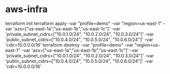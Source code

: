 # aws-infra
terraform init
terraform apply -var "profile=demo" -var "region=us-east-1" -var 'azs=["us-east-1a","us-east-1b","us-east-1c"]' -var 'private_subnet_cidrs=["10.0.1.0/24", "10.0.2.0/24", "10.0.3.0/24"]' -var 'public_subnet_cidrs=["10.0.4.0/24", "10.0.5.0/24", "10.0.6.0/24"]' -var 'cdir=10.0.0.0/16'
terraform destroy -var "profile=demo" -var "region=us-east-1" -var 'azs=["us-east-1a","us-east-1b","us-east-1c"]' -var 'private_subnet_cidrs=["10.0.1.0/24", "10.0.2.0/24", "10.0.3.0/24"]' -var 'public_subnet_cidrs=["10.0.4.0/24", "10.0.5.0/24", "10.0.6.0/24"]' -var 'cdir=10.0.0.0/16'
